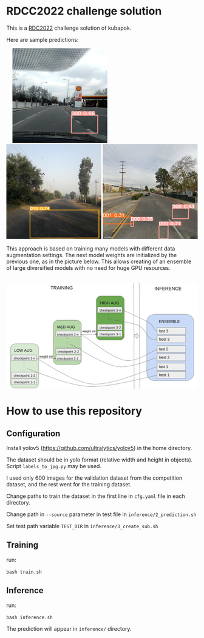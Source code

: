 # RDCC2022 challenge solution 

This is a [RDC2022](https://crddc2022.sekilab.global/) challenge solution of kubapok.

Here are sample predictions:


![]() ![]() ![]() ![]()
<img src="sample-predictions/Czech_000051.jpg" width="250" height="250" />
<img src="sample-predictions/India_003905.jpg" width="250" height="250" />
<img src="sample-predictions/United_States_005591.jpg" width="250" height="250" />

This approach is based on training many models with different data augmentation settings. 
The next model weights are initialized by the previous one, as in the picture below. This allows creating
of an ensemble of large diversified models with no need for huge GPU resources.


![]() ![]() ![]() ![]()
<img src="imgs/traininf.png" />

# How to use this repository


## Configuration

Install yolov5 (https://github.com/ultralytics/yolov5) in the home directory.

The dataset should be in yolo format (relative width and height in objects). Script `labels_to_jpg.py` may be used.

I used only 600 images for the validation dataset from the competition dataset, and the rest went for the training dataset.

Change paths to train the dataset in the first line in `cfg.yaml` file in each directory.

Change path in `--source` parameter in test file in `inference/2_prediction.sh`

Set test path variable `TEST_DIR` in `inference/3_create_sub.sh`


## Training

run:

```bash train.sh```


## Inference

run:

```bash inference.sh```

The prediction will appear in `inference/` directory.
